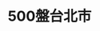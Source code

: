 ---
title: "500盤台北市"
description: "收錄台北市500盤美食，帶你發現台灣在地美味。"
keywords:
  - 台灣美食
  - 台北市美食
  - 美食精選
  - 500盤
custom_css: "/css/events/dishes500/year-list.css"
type: "dishes500"
layout: "year-list"
datePublished: "2025-06-21"
dateModified: "2025-06-21"

events:
  - name: "2024"
    link: "y2024/"
    image: "../images/events/dishes500/y2024.png"
    description: "2024年度台北市500盤，精選在地精緻料理。"
---